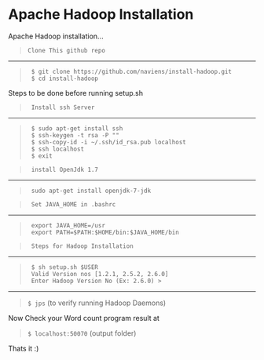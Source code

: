 Apache Hadoop Installation
==============

Apache Hadoop installation...


>``` Clone This github repo ```
---
>      $ git clone https://github.com/naviens/install-hadoop.git
>      $ cd install-hadoop

Steps to be done before running setup.sh

>``` Install ssh Server```
---
>      $ sudo apt-get install ssh
>      $ ssh-keygen -t rsa -P ""
>      $ ssh-copy-id -i ~/.ssh/id_rsa.pub localhost
>      $ ssh localhost
>      $ exit

>``` install OpenJdk 1.7```
---
>      sudo apt-get install openjdk-7-jdk


>``` Set JAVA_HOME in .bashrc```
---
>      export JAVA_HOME=/usr
>      export PATH=$PATH:$HOME/bin:$JAVA_HOME/bin

>``` Steps for Hadoop Installation```
---
>      $ sh setup.sh $USER
>      Valid Version nos [1.2.1, 2.5.2, 2.6.0]
>      Enter Hadoop Version No (Ex: 2.6.0) > 
---

>```$ jps``` (to verify running Hadoop Daemons)

Now Check your Word count program result at 

>```$ localhost:50070``` (output folder)

Thats it :)
